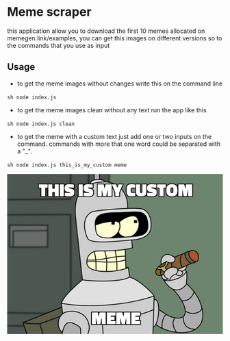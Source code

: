 # Meme scraper

this application allow you to download the first 10 memes allocated on memegen.link/examples, you can get this images on different versions so to the commands that you use as input

## Usage

- to get the meme images without changes write this on the command line

`sh node index.js `

- to get the meme images clean without any text run the app like this

`sh node index.js clean `

- to get the meme with a custom text just add one or two inputs on the command. commands with more that one word could be separated with a "\_".

`sh node index.js this_is_my_custom meme`

![custom meme](custom_meme_example.jpg)
